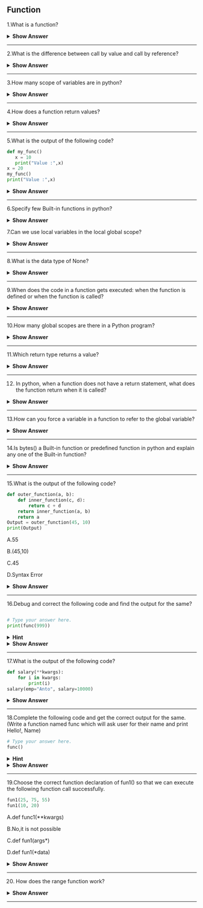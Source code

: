 ## Function

1.What is a function?

<details>
  <summary>
    <b>Show Answer</b>
  </summary>
  
> A function is a block of organized, reusable code that is used to perform a single, related action. Functions provide better modularity for your application and a high degree of code reusing.In python, we have three types of functions:

> 1. Built-in print()
> 2. User-defined functions(UDF)
> 3. Anonymous-Lambda()
  
</details>

---

2.What is the difference between call by value and call by reference?

<details>
  <summary>
    <b>Show Answer</b>
  </summary>
  
> **Call by value:**
  > - A copy of the variable is passed.
  > - Change in the copy of variable doesn't modify the original value of variable.
  > - **Syntax: function_name(variable_name1,variable_name2)**
  > - Default calling-primitive type are passed using the call_by_value.
	
> **Call by reference:**
  > - A variable itself is passed.
  > - Change in the copy of variable modify the original value of variable.
  > - Syntax: function_name(&variable_name1,&variable2...)
  > - Default calling-Objects are implicitly passed using call_by_reference.
 
</details>

---

3.How many scope of variables are in python?

<details><summary><b>Show Answer</b></summary>
  
> There are two basic scope of variable in python,
	
1.Global variable
	
2.Local variable
	
**Global variable:**
	
>  Global variables are those which are not defined inside any function and have a global scope.
  
**Local variable:**
  
> Local variables are those which are defined inside a function and its scope is limited to that function only.
</details>

---	
	
4.How does a function return values?
  
<details><summary><b>Show Answer</b></summary>
  
> A function uses the **return** keyword to return a value. 
  
**Example**:
  
```Python
def add(a,b):
    return a+b
print(add(2,3))

``` 
	
<details><summary> <b>Output</b> </summary>
  
      5
</details>
</details>

---	
	
5.What is the output of the following code?
  
```Python
def my_func()
   x = 10
   print("Value :",x)
x = 20
my_func()
print("Value :",x)
```
<details><summary> <b>Show Answer</b> </summary>
  
**Output**:
  
def my_func()
                 ^
SyntaxError: invalid syntax
  
<details><summary> <b>Explanation</b> </summary>  
  
> Here, we get syntax error because the syntax is **def function_name():**

```Python
def my_func():
   x = 10
   print("Value :",x)
x = 20
my_func()
print("Value :",x)
```	
  
</details>
</details>
	
---
  
6.Specify few Built-in functions in python?
  
<details><summary> <b>Show Answer</b> </summary>
	
> - python abs()-returns absolute value of a number
> - python all()-returns true when all elements in iterable is true
> - python ascii()-eturns String Containing Printable Representation
> - python delattr()-deletes attribute from the object
> - python eval()-runs code within program
  
</details>

7.Can we use local variables in the local global scope?
  
<details><summary> <b>Show Answer</b> </summary>
  
> No,we cannot use local variables in the global scope.
  
**For example**:
  
  ```Python
def spam():
  calls = 31337
  spam()
print(calls)
  ```
 
> If this program is executed, the output will be:
Traceback (most recent call last):
  File "C:/test1.py", line 4, in <module>
    print(Calls)
  
<details><summary> <b>Explanation</b> </summary> 
  
> NameError: name 'calls' is not defined
> The error happens because the calls variable exists only in the local scope created, when spam() function is called. Once the program execution returns from spam, the local scope is destroyed, and there is no longer a variable as calls.
  </details>
  </details>
	
---
  
8.What is the data type of None?
  
<details><summary> <b>Show Answer</b> </summary>
  
> **None** has a special status in Python. The 'None' is used to define a null variable or an object, and it is a data type of the class NoneType.

**Example**:

```python
x=None
print(type(x))
```
<b>Output:</b> 
  
<class 'NoneType'>
</details>
 
---
	
9.When does the code in a function gets executed: when the function is defined or when the function is called?
  
<details><summary> <b>Show Answer</b> </summary>
  
> The code in a function executes when the function is called, and not when the function is defined.
  
**Example**:
	
```python
def greet(name1):  
    print ('Hello ', name1)
greet('Sam')
```
	
**Output**:
  
Hello  Sam
	
<details><summary> <b>Explanation</b> </summary>
	
> The code will be executed when the function is called,because at that time only that block of code will be get execute.
	
</details>	
  </details>

---
	
10.How many global scopes are there in a Python program? 
  
<details><summary> <b>Show Answer</b> </summary>
	
> There's only one global Python scope per program execution. This scope remains in existence until the program terminates and all its names are forgotten.
  
**Example**:
  
```Python
q = "I love coffee" # global variable
def f():
    p = "Welcome to corporate." # local variable
    print(p)
    f()
print (q)
```
	
**Output**:
  
   I love coffee
  </details>
 
---	
	
11.Which return type returns a value?
  
<details><summary> <b>Show Answer</b> </summary>
  
> You declare a method's return type in its method declaration. Within the body of the method, you use the return statement to return the value. Any method declared as void doesn't return a value.
  
</details>
	
---	
  
12. In python, when a function does not have a return statement, what does the function return when it is called?

<details><summary> <b>Show Answer</b> </summary>
  
> If you don't explicitly use a return value in a return statement, or if you totally omit the return statement, then Python will implicitly return a default value. That default return value will always be None.
 
  </details>

---	
	
13.How can you force a variable in a function to refer to the global variable?
  
<details><summary> <b>Show Answer</b> </summary>
  
> If a global variable has to be refered in a function, the global keyword can be used to declare the respective variables as global.In Python, global keyword allows us to modify the variable outside of the current scope. It is used to create a global variable and make changes to the variable in a local context.

 ```Python
x = 5
def change():
	global x
	x = x + 5
	print("Value of x inside a function:", x)
change()
print("Value of x outside a function :", x)
```
**Output**:
  
  Value of x inside a function : 10
	
  Value of x outside a function : 10
  </details>

---	
	
14.Is bytes() a Built-in function or predefined function in python and explain any one of the Built-in function? 
  
<details><summary> <b>Show Answer</b> </summary>
 
> Yes, bytes() is a Built-in function.
> The functions which are come along with python itself are called a **Bulit-in function** or **predefined function**.
	
- range()
  
**Example**:

  ```python
for i in range(1, 10):
    print(i, end=' ')
  ```
  
**Output**:

1 2 3 4 5 6 7 8 9 
  
  </details>
 
---	
	
15.What is the output of the following code?
  
```python
def outer_function(a, b):
    def inner_function(c, d):
        return c + d
    return inner_function(a, b)
    return a
Output = outer_function(45, 10)
print(Output)
  ```
	
 A.55
	
 B.(45,10)
	
 C.45
	
 D.Syntax Error
	
<details><summary> <b>Show Answer</b> </summary>
	
> Option B.55
	
<details><summary> <b>Explanation</b> </summary>

> Adding multiple return statements doesn’t perform any task. Once function execution is encountered with the return statement, it stops the execution by returning whatever is specified by the return statement.
	</details>
	</details>

---	
	
16.Debug and correct the following code and find the output for the same?
	
``` python

# Type your answer here.
print(func(999))
```
	
<details><summary> <b>Hint</b> </summary>
	
> Create a function named func.
	
> reutrn a value which always returns the number: 100
	
</details>
	
<details><summary> <b>Show Answer</b> </summary>
	
```python
	
def func(x):
    return 100
print(func())
```
	
</details>

---	
	
17.What is the output of the following code?
	
```python
def salary(**kwargs):
    for i in kwargs:
        print(i)
salary(emp="Anto", salary=10000)
```

<details><summary> <b>Show Answer</b> </summary>
	
emp
	
salary

<details><summary> <b>Explanation</b> </summary>

> To accept Variable Length of Keyword Arguments, i.e., To create functions that take 'n' number of Keyword arguments, we use **kwargs (prefix a parameter name with a double asterisk ** ).

> keyword arguments: display(emp="Anto", salary=10000)
	
> This **kwargs collects all passed arguments into a new dictionary, where the argument names are the keys, and their values are the key’s values. So, to get the values, we need to iterate the kwargs dictionary.
	
**Example**:
	
('emp', 'Anto')
	
('salary', 10000)
	
</details>
</details>

---	
	
18.Complete the following code and get the correct output for the same.
(Write a function named func which will ask user for their name and print Hello!, Name)

```python
# Type your answer here.
func()
```
<details><summary> <b>Hint</b> </summary>

> You can use input() function to ask for user input. And you can assign it to a variable.
	
</details>
	
<details><summary> <b>Show Answer</b> </summary>

```python
def func():
    name = input("Please enter your name.")
    print("Hello!", name)
func()
```
	
**Sample Output**:
	
Hello! Jack

</details>
	
---
	
19.Choose the correct function declaration of fun1() so that we can execute the following function call successfully.

```python
fun1(25, 75, 55)
fun1(10, 20)
```
	
 A.def func1(**kwargs)
	
 B.No,it is not possible 
	
 C.def fun1(args*)
	
 D.def fun1(*data)
	
<details><summary> <b>Show Answer</b> </summary>	

> Option D:def fun1(*data)

<details><summary> <b>Explanation</b> </summary>

> To accept multiple values or if the number of arguments is unknown, we can add * before the parameter name to accept arbitrary arguments. i.e., To accept Variable Length of Positional Arguments. To create functions that take 'n' number of Positional arguments, we use *args(prefix a parameter name with an asterisk *).
	
*Example*:
	
```python
def fun1(*data):
    for i in data:
      print(i)
      print("Done!")
fun1(25, 75, 55)
fun1(10, 20)
```
	
</details>	
</details>
	
---	
	
20. How does the range function work?
	
<details><summary> <b>Show Answer</b> </summary>
	
> The range function returns the sequence of numbers between the start to stop with a step increment. The syntax of the range function is range(start, stop[, step]).
> The **stop** argument is mandatory. The arguments **start** and **step** are optional. The default value of start and step are 0 and 1, respectively.

**Example**:
	
```python
print(list(range(1, 10, 2)))
```
	
**Output:**
	
[1, 3, 5, 7, 9]
	
</details>
	
---
	
